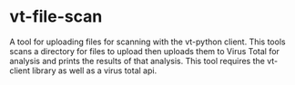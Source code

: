 # vt-file-scan
A tool for uploading files for scanning with the vt-python client.
This tools scans a directory for files to upload then uploads them to Virus Total for analysis and prints the results of that analysis.
This tool requires the vt-client library as well as a virus total api.
